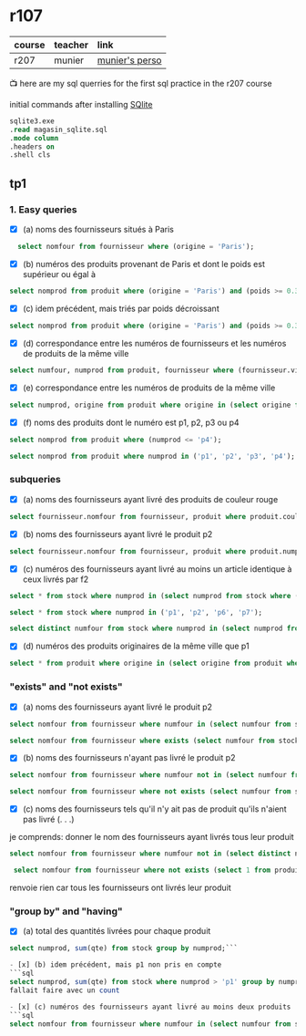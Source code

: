 # r107

| course      | teacher       | link                                                            |
| :---        |    :----      |          :---                                                   |
| r207        | munier        | [munier's perso](https://munier.perso.univ-pau.fr/temp/R207/)   |

:tv: here are my sql querries for the first sql practice in the r207 course

initial commands after installing [SQlite](https://www.sqlite.org/download.html)

```sql
sqlite3.exe
.read magasin_sqlite.sql
.mode column
.headers on
.shell cls
```
## tp1


### 1. Easy queries

- [x] (a) noms des fournisseurs situés à Paris
```sql
  select nomfour from fournisseur where (origine = 'Paris');
```


- [x] (b) numéros des produits provenant de Paris et dont le poids est supérieur ou égal à
```sql
select nomprod from produit where (origine = 'Paris') and (poids >= 0.3);
```

- [x] (c) idem précédent, mais triés par poids décroissant
```sql
select nomprod from produit where (origine = 'Paris') and (poids >= 0.3) order by poids asc;
```

- [x] (d) correspondance entre les numéros de fournisseurs et les numéros de produits de la même ville
```sql
select numfour, numprod from produit, fournisseur where (fournisseur.ville = produit.origine);
```

- [x] (e) correspondance entre les numéros de produits de la même ville
```sql
select numprod, origine from produit where origine in (select origine from produit group by origine having count(*) > 1);
```

- [x] (f) noms des produits dont le numéro est p1, p2, p3 ou p4
```sql
select nomprod from produit where (numprod <= 'p4');
```
```sql
select nomprod from produit where numprod in ('p1', 'p2', 'p3', 'p4');
```


### subqueries

- [x] (a) noms des fournisseurs ayant livré des produits de couleur rouge
```sql
select fournisseur.nomfour from fournisseur, produit where produit.couleur = 'rouge';
```

- [x] (b) noms des fournisseurs ayant livré le produit p2
```sql
select fournisseur.nomfour from fournisseur, produit where produit.numprod = 'p2';
```

- [x] (c) numéros des fournisseurs ayant livré au moins un article identique à ceux livrés par f2
```sql
select * from stock where numprod in (select numprod from stock where (numfour = 'f2'));
```
```sql
select * from stock where numprod in ('p1', 'p2', 'p6', 'p7');
```
```sql
select distinct numfour from stock where numprod in (select numprod from stock where (numfour = 'f2'));
```

- [x] (d) numéros des produits originaires de la même ville que p1
```sql
select * from produit where origine in (select origine from produit where (numprod = 'p1'));
```
### "exists" and "not exists"

- [x] (a) noms des fournisseurs ayant livré le produit p2
```sql
select nomfour from fournisseur where numfour in (select numfour from stock where (numprod = 'p2'));
```
```sql
select nomfour from fournisseur where exists (select numfour from stock where (numprod = 'p2'));
```
- [x] (b) noms des fournisseurs n'ayant pas livré le produit p2
```sql
select nomfour from fournisseur where numfour not in (select numfour from stock where (numprod = 'p2'));
```
```sql
select nomfour from fournisseur where not exists (select numfour from stock where (numprod = 'p2'));
```
- [x] (c) noms des fournisseurs tels qu'il n'y ait pas de produit qu'ils n'aient pas livré (. . .)

je comprends: donner le nom des fournisseurs ayant livrés tous leur produit
```sql
select nomfour from fournisseur where numfour not in (select distinct numfour from stock where numprod in (select numprod from produit));
```
```sql
 select nomfour from fournisseur where not exists (select 1 from produit, stock where produit.numprod = stock.numprod) and not exists (select 1 from fournisseur, stock where fournisseur.numfour = stock.numfour);
 ```
renvoie rien car tous les fournisseurs ont livrés leur produit

### "group by" and "having"

- [x] (a) total des quantités livrées pour chaque produit
```sql
select numprod, sum(qte) from stock group by numprod;```

- [x] (b) idem précédent, mais p1 non pris en compte
```sql
select numprod, sum(qte) from stock where numprod > 'p1' group by numprod;```
fallait faire avec un count

- [x] (c) numéros des fournisseurs ayant livré au moins deux produits
```sql
select nomfour from fournisseur where numfour in (select numfour from stock group by numfour having count(*) >= 2);```